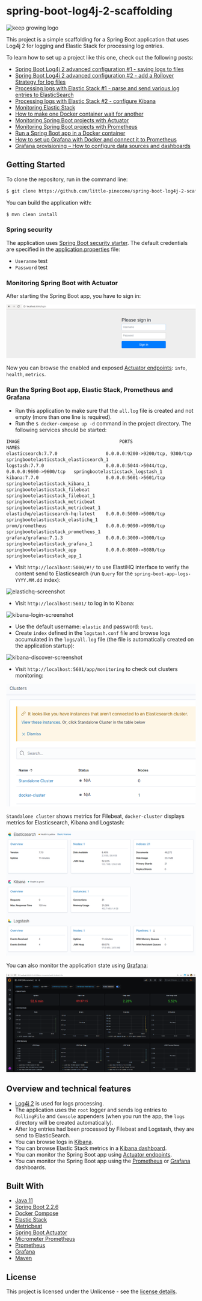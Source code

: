# spring-boot-log4j-2-scaffolding

![keep growing logo](readme-images/logo_250x60.png)

This project is a simple scaffolding for a Spring Boot application that uses Log4j 2 for logging and Elastic Stack for processing log entries.

To learn how to set up a project like this one, check out the following posts:

* [Spring Boot Log4j 2 advanced configuration #1 - saving logs to files](https://keepgrowing.in/java/springboot/spring-boot-log4j-2-advanced-configuration-1-saving-logs-to-files/)
* [Spring Boot Log4j 2 advanced configuration #2 - add a Rollover Strategy for log files](https://keepgrowing.in/java/springboot/spring-boot-log4j-2-advanced-configuration-2-add-a-rollover-strategy-for-log-files/)
* [Processing logs with Elastic Stack #1 - parse and send various log entries to ElasticSearch](https://keepgrowing.in/java/springboot/processing-logs-with-elastic-stack-1-parse-and-send-various-log-entries-to-elasticsearch/)
* [Processing logs with Elastic Stack #2 - configure Kibana](https://keepgrowing.in/java/springboot/processing-logs-with-elastic-stack-2-configure-kibana/)
* [Monitoring Elastic Stack](https://keepgrowing.in/tools/monitoring-elastic-stack/)
* [How to make one Docker container wait for another](https://keepgrowing.in/tools/how-to-make-one-docker-container-wait-for-another/)
* [Monitoring Spring Boot projects with Actuator](https://keepgrowing.in/java/springboot/monitoring-spring-boot-projects-with-actuator/)
* [Monitoring Spring Boot projects with Prometheus](https://keepgrowing.in/tools/monitoring-spring-boot-projects-with-prometheus/)
* [Run a Spring Boot app in a Docker container](https://keepgrowing.in/java/springboot/run-a-spring-boot-app-in-a-docker-container/)
* [How to set up Grafana with Docker and connect it to Prometheus](https://keepgrowing.in/tools/how-to-set-up-grafana-with-docker-and-connect-it-to-prometheus/)
* [Grafana provisioning – How to configure data sources and dashboards](https://keepgrowing.in/tools/grafana-provisioning-how-to-configure-data-sources-and-dashboards/)

## Getting Started

To clone the repository, run in the command line:
```bash
$ git clone https://github.com/little-pinecone/spring-boot-log4j-2-scaffolding.git
```

You can build the application with:
```bash
$ mvn clean install
```

### Spring security

The application uses [Spring Boot security starter](https://mvnrepository.com/artifact/org.springframework.boot/spring-boot-starter-security).
The default credentials are specified in the [application.properties](https://github.com/little-pinecone/spring-boot-log4j-2-scaffolding/blob/master/src/main/resources/application.properties) file:

* `Useranme` test
* `Password` test

### Monitoring Spring Boot with Actuator

After starting the Spring Boot app, you have to sign in:

![login form](readme-images/login-form.png)

Now you can browse the enabled and exposed [Actuator endpoints](http://localhost:8080/actuator): `info`, `health`, `metrics`.

### Run the Spring Boot app, Elastic Stack, Prometheus and Grafana

* Run this application to make sure that the `all.log` file is created and not empty (more than one line is required).
* Run the `$ docker-compose up -d` command in the project directory. The following services should be started:
```
IMAGE                                     PORTS                                            NAMES
elasticsearch:7.7.0                  0.0.0.0:9200->9200/tcp, 9300/tcp                 springbootelasticstack_elasticsearch_1
logstash:7.7.0                       0.0.0.0:5044->5044/tcp, 0.0.0.0:9600->9600/tcp   springbootelasticstack_logstash_1
kibana:7.7.0                         0.0.0.0:5601->5601/tcp                           springbootelasticstack_kibana_1
springbootelasticstack_filebeat                                                       springbootelasticstack_filebeat_1
springbootelasticstack_metricbeat                                                     springbootelasticstack_metricbeat_1
elastichq/elasticsearch-hq:latest    0.0.0.0:5000->5000/tcp                           springbootelasticstack_elastichq_1
prom/prometheus                      0.0.0.0:9090->9090/tcp                           springbootelasticstack_prometheus_1
grafana/grafana:7.1.3                0.0.0.0:3000->3000/tcp                           springbootelasticstack_grafana_1
springbootelasticstack_app           0.0.0.0:8080->8080/tcp                           springbootelasticstack_app_1

```
* Visit `http://localhost:5000/#!/` to use ElastiHQ interface to verify the content send to Elasticsearch (run `Query` for the `spring-boot-app-logs-YYYY.MM.dd` index):
 
![elastichq-screenshot](readme-images/elastichq-screenshot.png)
 
* Visit `http://localhost:5601/` to log in to Kibana:

![kibana-login-screenshot](readme-images/kibana-login-page.png)

* Use the default username: `elastic` and password: `test`.
* Create `index` defined in the `logstash.conf` file and browse logs accumulated in the `logs/all.log` file (the file is automatically created on the application startup):

![kibana-discover-screenshot](readme-images/kibana-discover.png)

* Visit `http://localhost:5601/app/monitoring` to check out clusters monitoring:

![stack-monitoring-screenshot](readme-images/clusters.png)

`Standalone cluster` shows metrics for Filebeat, `docker-cluster` displays metrics for Elasticsearch, Kibana and Logstash:

![docker-cluster-screenshot](readme-images/docker-cluster.png)

You can also monitor the application state using [Grafana](http://localhost:3000/?orgId=1):

![grafana-dashboard-screenshot](readme-images/jvm-dashboard.png)

## Overview and technical features

* [Log4j 2](https://logging.apache.org/log4j/2.x/) is used for logs processing.
* The application uses the `root` logger and sends log entries to `RollingFile` and `Console` appenders (when you run the app, the `logs` directory will be created automatically).
* After log entries had been processed by Filebeat and Logstash, they are send to ElasticSearch.
* You can browse logs in [Kibana](http://localhost:5601/).
* You can browse Elastic Stack metrics in a [Kibana dashboard](http://localhost:5601/app/monitoring).
* You can monitor the Spring Boot app using [Actuator endpoints](http://localhost:8080/actuator).
* You can monitor the Spring Boot app using the [Prometheus](http://localhost:9090) or [Grafana](http://localhost:3000/) dashboards.


## Built With

* [Java 11](https://openjdk.java.net/projects/jdk/11/)
* [Spring Boot 2.2.6](https://start.spring.io/)
* [Docker Compose](https://docs.docker.com/compose/)
* [Elastic Stack](https://www.elastic.co/what-is/elk-stack)
* [Metricbeat](https://www.elastic.co/guide/en/beats/metricbeat/current/index.html)
* [Spring Boot Actuator](https://docs.spring.io/spring-boot/docs/current/reference/html/production-ready-features.html)
* [Micrometer Prometheus](https://micrometer.io/docs/registry/prometheus)
* [Prometheus](https://prometheus.io/docs/introduction/overview/)
* [Grafana](https://grafana.com/grafana/)
* [Maven](https://maven.apache.org/)

## License

This project is licensed under the Unlicense - see the [license details](https://choosealicense.com/licenses/unlicense/).
